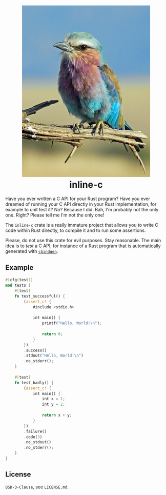 <h1 align="center">
  <img src="./doc/lilac.jpg" alt="Lilac-breated Roller, by David Clode" width="400px" /><br />
  inline-c
</h1>

Have you ever written a C API for your Rust program? Have you ever
dreamed of running your C API directly in your Rust implementation,
for example to unit test it? No? Because I did. Bah, I'm probably not
the only one. Right? Please tell me I'm not the only one!

The `inline-c` crate is a really immature project that allows you to
write C code within Rust directly, to compile it and to run some
assertions.

Please, do not use this crate for evil purposes. Stay reasonable. The
main idea is to _test_ a C API, for instance of a Rust program that is
automatically generated with [`cbindgen`].

## Example

```rust
#[cfg(test)]
mod tests {
    #[test]
    fn test_successful() {
        (assert_c! {
            #include <stdio.h>

            int main() {
                printf("Hello, World!\n");

                return 0;
            }
        })
        .success()
        .stdout("Hello, World!\n")
        .no_stderr();
    }

    #[test]
    fn test_badly() {
        (assert_c! {
            int main() {
                int x = 1;
                int y = 2;

                return x + y;
            }
        })
        .failure()
        .code(3)
        .no_stdout()
        .no_stderr();
    }
}
```

## License

`BSD-3-Clause`, see `LICENSE.md`.

[`cbindgen`]: https://github.com/eqrion/cbindgen/

